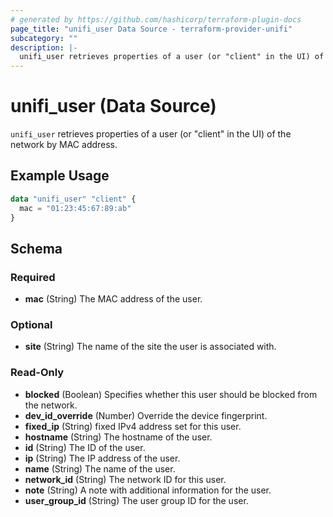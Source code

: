 ```yaml
---
# generated by https://github.com/hashicorp/terraform-plugin-docs
page_title: "unifi_user Data Source - terraform-provider-unifi"
subcategory: ""
description: |-
  unifi_user retrieves properties of a user (or "client" in the UI) of the network by MAC address.
---
```


# unifi_user (Data Source)

`unifi_user` retrieves properties of a user (or "client" in the UI) of the network by MAC address.

## Example Usage

```terraform
data "unifi_user" "client" {
  mac = "01:23:45:67:89:ab"
}
```

<!-- schema generated by tfplugindocs -->
## Schema

### Required

- **mac** (String) The MAC address of the user.

### Optional

- **site** (String) The name of the site the user is associated with.

### Read-Only

- **blocked** (Boolean) Specifies whether this user should be blocked from the network.
- **dev_id_override** (Number) Override the device fingerprint.
- **fixed_ip** (String) fixed IPv4 address set for this user.
- **hostname** (String) The hostname of the user.
- **id** (String) The ID of the user.
- **ip** (String) The IP address of the user.
- **name** (String) The name of the user.
- **network_id** (String) The network ID for this user.
- **note** (String) A note with additional information for the user.
- **user_group_id** (String) The user group ID for the user.


